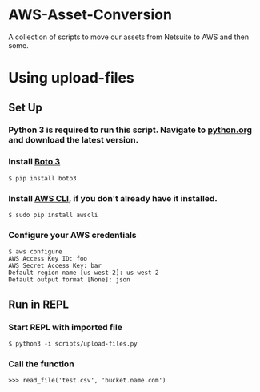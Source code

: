 # AWS-Asset-Conversion
A collection of scripts to move our assets from Netsuite to AWS and then some.

# Using upload-files
## Set Up
### Python 3 is required to run this script. Navigate to [python.org](https://www.python.org/downloads/) and download the latest version.

### Install [Boto 3](https://boto3.amazonaws.com/v1/documentation/api/latest/guide/quickstart.html)
```
$ pip install boto3
```
### Install [AWS CLI](https://github.com/aws/aws-cli), if you don't already have it installed.
```
$ sudo pip install awscli
```
### Configure your AWS credentials
```
$ aws configure
AWS Access Key ID: foo
AWS Secret Access Key: bar
Default region name [us-west-2]: us-west-2
Default output format [None]: json
```

## Run in REPL

### Start REPL with imported file
```
$ python3 -i scripts/upload-files.py
```

### Call the function
```
>>> read_file('test.csv', 'bucket.name.com')
```

